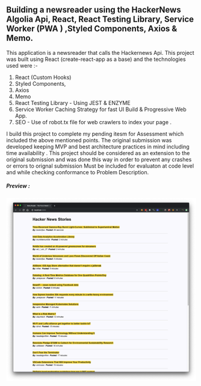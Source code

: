 ## Building a newsreader using the HackerNews Algolia Api, React, React Testing Library, Service Worker (PWA ) ,Styled Components, Axios & Memo.

This application is a newsreader that calls the Hackernews Api. This project was built using React (create-react-app as a base) and the technologies used were :-
1. React (Custom Hooks)
2. Styled Components, 
3. Axios
4. Memo
5. React Testing Library - Using JEST & ENZYME 
6. Service Worker Caching Strategy for fast UI Build & Progressive Web App. 
7. SEO - Use of robot.tx file for web crawlers to index your page .

I build this project to complete my pending itesm for Assessment which included the above mentioned points.
The original submission was developed keeping MVP and best architecture practices in mind including time availability . 
This project should be considered as an extension to the original submission and was done this way in order to prevent any crashes or errors to orignal submission
Must be included for evaluaton at code level and while checking conformance to Problem Description.

##### Preview :
![hacker-news](https://github.com/Deepak003/hnclone-react-hooks-pwa-test/blob/master/newsreader-preview.png)
